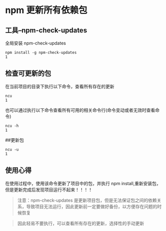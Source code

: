 # npm 更新所有依赖包

## 工具–npm-check-updates

全局安装 npm-check-updates

```shell
npm install -g npm-check-updates
1
```

## 检查可更新的包

在当前项目的目录下执行以下命令，查看所有存在的更新

```shell
ncu
1
```

也可以通过执行以下命令查看所有可用的相关命令行(命令变动或者无效时查看命令)

```shell
ncu -h
1
```

\##更新包

```shell
ncu -u
1
```

## 使用心得

在使用过程中，使用该命令更新了项目中的包，并执行 npm install,重新安装包，但是更新完成后发现项目运行不起来！！！！

> 注意：npm-check-updates 是更新项目包，但是无法保证包之间的依赖关系，导致项目无法运行，因此更新前一定要做好备份，以方便存在问题的时候恢复

> 因此轻易不要执行，可以查看所有存在的更新，选择性的手动更新
